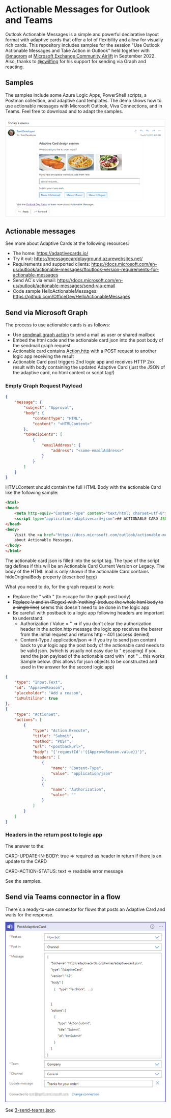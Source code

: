 # Actionable Messages for Outlook and Teams

Outlook Actionable Messages is a simple and powerful declarative layout format with adaptive cards that offer a lot of flexibility and allow for visually rich cards. This repository includes samples for the session "Use Outlook Actionable Messages and Take Action in Outlook" held together with [@magrom](http://twitter.com/magrom) at [Microsoft Exchange Community Airlift](https://mecairlift.event.microsoft.com/ ) in September 2022. Also, thanks to [@cwilfing](http://twitter.com/cwilfing) for his support for sending via Graph and reacting.  

## Samples

The samples include some Azure Logic Apps, PowerShell scripts, a Postman collection, and adaptive card templates. The demo shows how to use actionable messages with Microsoft Outlook, Viva Connections, and in Teams. Feel free to download and to adapt the samples.

![ActionableMessage-sample-in-outlook.png](./Samples/ActionableMessage-sample-in-outlook.png)  

## Actionable messages

See more about Adaptive Cards at the following resources:

- The home: https://adaptivecards.io/ 
- Try it out:  https://messagecardplayground.azurewebsites.net/ 
- Requirements and supported clients: https://docs.microsoft.com/en-us/outlook/actionable-messages/#outlook-version-requirements-for-actionable-messages
- Send AC´s via email: https://docs.microsoft.com/en-us/outlook/actionable-messages/send-via-email 
- Code sample HelloActionableMessages: https://github.com/OfficeDev/HelloActionableMessages 

## Send via Microsoft Graph

The process to use actionable cards is as follows:  

- Use [sendmail graph action](https://docs.microsoft.com/en-us/graph/api/user-sendmail?view=graph-rest-1.0&tabs=http) to send a mail as user or shared mailbox
- Embed the html code and the actionable card json into the post body of the sendmail graph request
- Actionable card contains [Action.http](https://docs.microsoft.com/en-us/outlook/actionable-messages/adaptive-card#actionhttp) with a POST request to another logic app receiving the result
- Actionable Card post triggers 2nd logic app and receives HTTP 2xx result with body containing the updated Adaptive Card (just the JSON of the adaptive card, no html content or script tag!)


### Empty Graph Request Payload

```JSON
{
    "message": {
        "subject": "Approval",
        "body": {
            "contentType": "HTML",
            "content": "<HTMLContent>"
        },
        "toRecipients": [
            {
                "emailAddress": {
                    "address": "<some-emailAddress>"
                }
            }
        ]
    }
}
```

HTMLContent should contain the full HTML Body with the actionable Card like the following sample:

``` HTML
<html>
<head>
    <meta http-equiv="Content-Type" content="text/html; charset=utf-8">
    <script type="application/adaptivecard+json">## ACTIONABLE CARD JSON ##</script>
</head>
<body>
    Visit the <a href="https://docs.microsoft.com/outlook/actionable-messages">Outlook Dev Portal</a> to learn more
    about Actionable Messages.
</body>
</html>
```

The actionable card json is filled into the script tag. The type of the script tag defines if this will be an Actionable Card Current Version or Legacy. The body of the HTML mail is only shown if the actionable Card contains hideOriginalBody property (described [here](https://docs.microsoft.com/en-us/outlook/actionable-messages/adaptive-card))

What you need to do, for the graph request to work: 
- Replace the " with \" (to escape for the graph post body)
- ~~Replace \r and \n (Regex) with 'nothing' (reduce the whole html body to a single line)~~ seems this doesn't need to be done in the logic app
- Be carefull with postback to a logic app following headers are important to understand: 
  - Authorization / Value = '' => if you don't clear the authorization header in the action.http message the logic app receives the bearer from the initial request and returns http - 401 (access denied)
  - Content-Type / application/json => if you try to send json content back to your logic app the post body of the actionable card needs to be valid json. (which is usually not easy due to " escaping) if you send the json payload of the actionable card with ' not " .. this works Sample below. (this allows for json objects to be constructed and used in the answer for the second logic app)


``` JSON
{
    "type": "Input.Text",
    "id": "ApproveReason",
    "placeholder": "Add a reason",
    "isMultiline": true
},
{
    "type": "ActionSet",
    "actions": [
        {
            "type": "Action.Execute",
            "title": "Submit",
            "method": "POST",
            "url": "<postbackurl>",
            "body": "{'requestId':'{{ApproveReason.value}}'}",
            "headers": [
                {
                    "name": "Content-Type",
                    "value": "application/json"
                },
                {
                    "name": "Authorization",
                    "value": ""
                }
            ]
        }
    ]
}
```

### Headers in the return post to logic app

The answer to the:

CARD-UPDATE-IN-BODY: true
=> required as header in return if there is an update to the CARD

CARD-ACTION-STATUS: text
=> readable error message

See the samples.

## Send via Teams connector in a flow

There´s a ready-to-use connector for flows that posts an Adaptive Card and waits for the response.

![flow-teams-connector.png](./Samples/flow-teams-connector.png)  

See [3-send-teams.json](./Samples/3-send-teams.json).
